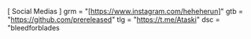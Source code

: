 [ Social Medias ]
grm = "[https://www.instagram.com/heheherun]"
gtb = "https://github.com/prereleased"
tlg = "https://t.me/Ataski"
dsc = "bleedforblades
